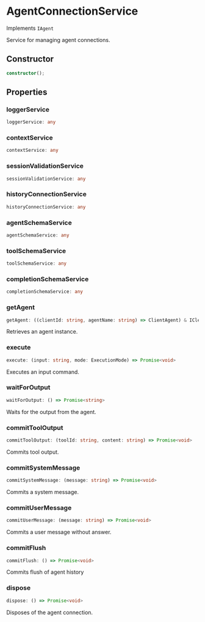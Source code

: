 # AgentConnectionService

Implements `IAgent`

Service for managing agent connections.

## Constructor

```ts
constructor();
```

## Properties

### loggerService

```ts
loggerService: any
```

### contextService

```ts
contextService: any
```

### sessionValidationService

```ts
sessionValidationService: any
```

### historyConnectionService

```ts
historyConnectionService: any
```

### agentSchemaService

```ts
agentSchemaService: any
```

### toolSchemaService

```ts
toolSchemaService: any
```

### completionSchemaService

```ts
completionSchemaService: any
```

### getAgent

```ts
getAgent: ((clientId: string, agentName: string) => ClientAgent) & IClearableMemoize<string> & IControlMemoize<string, ClientAgent>
```

Retrieves an agent instance.

### execute

```ts
execute: (input: string, mode: ExecutionMode) => Promise<void>
```

Executes an input command.

### waitForOutput

```ts
waitForOutput: () => Promise<string>
```

Waits for the output from the agent.

### commitToolOutput

```ts
commitToolOutput: (toolId: string, content: string) => Promise<void>
```

Commits tool output.

### commitSystemMessage

```ts
commitSystemMessage: (message: string) => Promise<void>
```

Commits a system message.

### commitUserMessage

```ts
commitUserMessage: (message: string) => Promise<void>
```

Commits a user message without answer.

### commitFlush

```ts
commitFlush: () => Promise<void>
```

Commits flush of agent history

### dispose

```ts
dispose: () => Promise<void>
```

Disposes of the agent connection.

